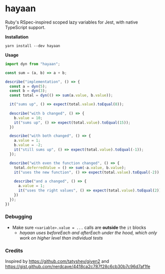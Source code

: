 # hayaan

Ruby's RSpec-inspired scoped lazy variables for Jest, with native TypeScript support.

**Installation**

`yarn install --dev hayaan`

**Usage**

```js
import dyn from "hayaan";

const sum = (a, b) => a + b;

describe("implementation", () => {
  const a = dyn(5);
  const b = dyn(3);
  const total = dyn(() => sum(a.value, b.value));

  it("sums up", () => expect(total.value).toEqual(8));
  
  describe("with b changed", () => {
    b.value = 10;
    it("sums up", () => expect(total.value).toEqual(15));
  })

  describe("with both changed", () => {
    a.value = 1;
    b.value = -2;
    it("still sums up", () => expect(total.value).toEqual(-1));
  });

  describe("with even the function changed", () => {
    total.deferredValue = () => sum(-a.value, b.value);
    it("uses the new function", () => expect(total.value).toEqual(-2));
    
    describe("and a changed", () => {
      a.value = 1;
      it("uses the right values", () => expect(total.value).toEqual(2));
    })
  });
})
```

### Debugging

- Make sure `<variable>.value = ...` calls are **outside** the `it` blocks
  - _hayaan uses beforeEach and afterEach under the hood, which only work on higher level than individual tests_

### Credits

Inspired by https://github.com/tatyshev/given2 and https://gist.github.com/nerdcave/4418ca2c787f28c6cb30b7c96d7af1fe